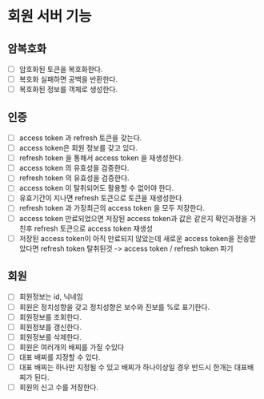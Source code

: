 # 회원 서버 기능

## 암복호화
 - [ ] 암호화된 토큰을 복호화한다.
 - [ ] 복호화 실패하면 공백을 반환한다.
 - [ ] 복호화된 정보를 객체로 생성한다.

## 인증
 - [ ] access token 과 refresh 토큰을 갖는다.
 - [ ] access token은 회원 정보를 갖고 있다.
 - [ ] refresh token 을 통해서 access token 을 재생성한다.
 - [ ] access token 의 유효성을 검증한다.
 - [ ] refresh token 의 유효성을 검증한다.
 - [ ] access token 이 탈취되어도 활용할 수 없어야 한다.
 - [ ] 유효기간이 지나면 refresh 토큰으로 토큰을 재생성한다.
 - [ ] refresh token 과 가장최근의 access token 을 모두 저장한다.
 - [ ] access token 만료되었으면 저장된 access token과 값은 같은지 확인과정을 거친후 refresh 토큰으로 access token 재생성
 - [ ] 저장된 access token이 아직 만료되지 않았는데 새로운 access token을 전송받았다면 refresh token 탈취된것 ->  access token / refresh token 파기 

## 회원
 - [ ] 회원정보는 id, 닉네임
 - [ ] 회원은 정치성향을 갖고 정치성향은 보수와 진보를 %로 표기한다.
 - [ ] 회원정보를 조회한다.
 - [ ] 회원정보를 갱신한다.
 - [ ] 회원정보를 삭제한다.
 - [ ] 회원은 여러개의 배찌를 가질 수있다
 - [ ] 대표 배찌를 지정할 수 있다.
 - [ ] 대표 배찌는 하나만 지정될 수 있고 배찌가 하나이상일 경우 반드시 한개는 대표배찌가 된다.
 - [ ] 회원의 신고 수를 저장한다.